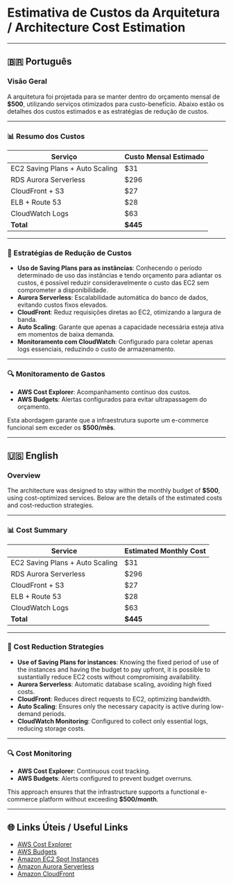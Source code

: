 # Estimativa de Custos da Arquitetura / Architecture Cost Estimation

---

## 🇧🇷 Português

### Visão Geral

A arquitetura foi projetada para se manter dentro do orçamento mensal de **$500**, utilizando serviços otimizados para custo-benefício. Abaixo estão os detalhes dos custos estimados e as estratégias de redução de custos.

---

### 📊 Resumo dos Custos

| Serviço                  | Custo Mensal Estimado |
|--------------------------|-----------------------|
| EC2 Saving Plans + Auto Scaling | $31            |
| RDS Aurora Serverless    | $296                  |
| CloudFront + S3          | $27                   |
| ELB + Route 53           | $28                   |
| CloudWatch Logs          | $63                   |
| **Total**                | **$445**              |

---

### 📌 Estratégias de Redução de Custos

- **Uso de Saving Plans para as instâncias**: Conhecendo o período determinado de uso das instâncias e tendo orçamento para adiantar os custos, é possível reduzir consideravelmente o custo das EC2 sem comprometer a disponibilidade.
- **Aurora Serverless**: Escalabilidade automática do banco de dados, evitando custos fixos elevados.
- **CloudFront**: Reduz requisições diretas ao EC2, otimizando a largura de banda.
- **Auto Scaling**: Garante que apenas a capacidade necessária esteja ativa em momentos de baixa demanda.
- **Monitoramento com CloudWatch**: Configurado para coletar apenas logs essenciais, reduzindo o custo de armazenamento.

---

### 🔍 Monitoramento de Gastos

- **AWS Cost Explorer**: Acompanhamento contínuo dos custos.
- **AWS Budgets**: Alertas configurados para evitar ultrapassagem do orçamento.

Esta abordagem garante que a infraestrutura suporte um e-commerce funcional sem exceder os **$500/mês**.

---

## 🇺🇸 English

### Overview

The architecture was designed to stay within the monthly budget of **$500**, using cost-optimized services. Below are the details of the estimated costs and cost-reduction strategies.

---

### 📊 Cost Summary

| Service                  | Estimated Monthly Cost |
|--------------------------|------------------------|
| EC2 Saving Plans + Auto Scaling  | $31            |
| RDS Aurora Serverless    | $296                   |
| CloudFront + S3          | $27                    |
| ELB + Route 53           | $28                    |
| CloudWatch Logs          | $63                    |
| **Total**                | **$445**               |

---

### 📌 Cost Reduction Strategies

- **Use of Saving Plans for instances**: Knowing the fixed period of use of the instances and having the budget to pay upfront, it is possible to sustantially reduce EC2 costs without compromising availability.
- **Aurora Serverless**: Automatic database scaling, avoiding high fixed costs.
- **CloudFront**: Reduces direct requests to EC2, optimizing bandwidth.
- **Auto Scaling**: Ensures only the necessary capacity is active during low-demand periods.
- **CloudWatch Monitoring**: Configured to collect only essential logs, reducing storage costs.

---

### 🔍 Cost Monitoring

- **AWS Cost Explorer**: Continuous cost tracking.
- **AWS Budgets**: Alerts configured to prevent budget overruns.

This approach ensures that the infrastructure supports a functional e-commerce platform without exceeding **$500/month**.

---

## 🌐 Links Úteis / Useful Links

- [AWS Cost Explorer](https://aws.amazon.com/aws-cost-management/aws-cost-explorer/)
- [AWS Budgets](https://aws.amazon.com/aws-cost-management/aws-budgets/)
- [Amazon EC2 Spot Instances](https://aws.amazon.com/ec2/spot/)
- [Amazon Aurora Serverless](https://aws.amazon.com/rds/aurora/serverless/)
- [Amazon CloudFront](https://aws.amazon.com/cloudfront/)
